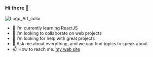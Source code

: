### Hi there 👋

![Logo_Art_color](https://github.com/codehashira/codehashira/assets/130528673/1456833a-ae93-4dc8-b104-b6dcde0eca34)

- 🌱 I’m currently learning ReactJS
- 👯 I’m looking to collaborate on web projects
- 🤔 I’m looking for help with great projects
- 💬 Ask me about everything, and we can find topics to speak about
- 📫 How to reach me: [my web site](https://artyom-it.net/)
